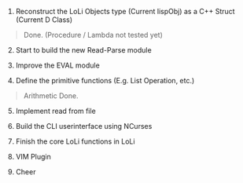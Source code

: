 1. Reconstruct the LoLi Objects type (Current lispObj) as a C++ Struct (Current D Class)
>Done. (Procedure / Lambda not tested yet)

2. Start to build the new Read-Parse module

3. Improve the EVAL module

4. Define the primitive functions (E.g. List Operation, etc.)
>Arithmetic Done.

5. Implement read from file

6. Build the CLI userinterface using NCurses

7. Finish the core LoLi functions in LoLi

8. VIM Plugin

9. Cheer
